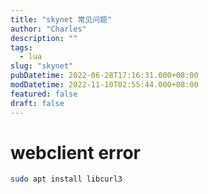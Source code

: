 ```yaml
---
title: "skynet 常见问题"
author: "Charles"
description: ""
tags:
  - lua
slug: "skynet"
pubDatetime: 2022-06-28T17:16:31.000+08:00
modDatetime: 2022-11-10T02:55:44.000+08:00
featured: false
draft: false
---
```


# webclient error

```bash
sudo apt install libcurl3
```
